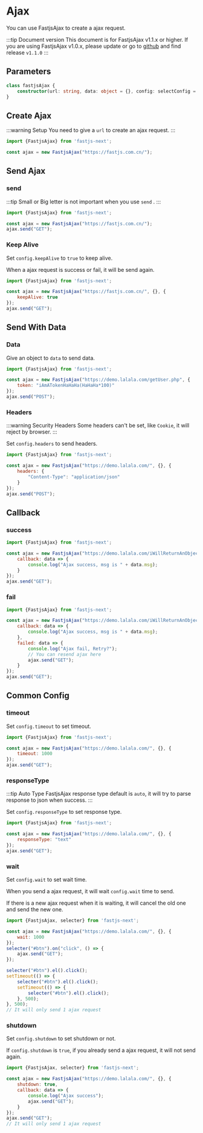 # Ajax

You can use FastjsAjax to create a ajax request.

:::tip Document version <Badge text="v1.1.0" type="tip" />
This document is for FastjsAjax v1.1.x or higher. If you are using FastjsAjax v1.0.x, please update or go to [github](https://github.com/fastjs-team/fastjs-docs/) and find release `v1.1.0`
:::

## Parameters

```typescript
class fastjsAjax {
    constructor(url: string, data: object = {}, config: selectConfig = {}): fastjsAjax {}
}
```

## Create Ajax

:::warning Setup
You need to give a `url` to create an ajax request.
:::

```javascript
import {FastjsAjax} from 'fastjs-next';

const ajax = new FastjsAjax("https://fastjs.com.cn/");
```

## Send Ajax

### send

:::tip
Small or Big letter is not important when you use `send` .
:::

```javascript
import {FastjsAjax} from 'fastjs-next';

const ajax = new FastjsAjax("https://fastjs.com.cn/");
ajax.send("GET");
```

### Keep Alive <Badge text="Learn more" type="tip" />

Set `config.keepAlive` to `true` to keep alive.

When a ajax request is success or fail, it will be send again.

```javascript
import {FastjsAjax} from 'fastjs-next';

const ajax = new FastjsAjax("https://fastjs.com.cn/", {}, {
    keepAlive: true
});
ajax.send("GET");
```

## Send With Data

### Data

Give an object to `data` to send data.

```javascript
import {FastjsAjax} from 'fastjs-next';

const ajax = new FastjsAjax("https://demo.lalala.com/getUser.php", {
    token: "iAmATokenHaHaHa(HaHaHa*100)"
});
ajax.send("POST");
```

### Headers

:::warning Security Headers
Some headers can't be set, like `Cookie`, it will reject by browser.
:::

Set `config.headers` to send headers.

```javascript
import {FastjsAjax} from 'fastjs-next';

const ajax = new FastjsAjax("https://demo.lalala.com/", {}, {
    headers: {
        "Content-Type": "application/json"
    }
});
ajax.send("POST");
```

## Callback

### success

```javascript
import {FastjsAjax} from 'fastjs-next';

const ajax = new FastjsAjax("https://demo.lalala.com/iWillReturnAnObjectWithMsg", {}, {
    callback: data => {
        console.log("Ajax success, msg is " + data.msg);
    }
});
ajax.send("GET");
```

### fail

```javascript
import {FastjsAjax} from 'fastjs-next';

const ajax = new FastjsAjax("https://demo.lalala.com/iWillReturnAnObjectWithMsg", {}, {
    callback: data => {
        console.log("Ajax success, msg is " + data.msg);
    },
    failed: data => {
        console.log("Ajax fail, Retry?");
        // You can resend ajax here
        ajax.send("GET");
    }
});
ajax.send("GET");
```

## Common Config

### timeout

Set `config.timeout` to set timeout.

```javascript
import {FastjsAjax} from 'fastjs-next';

const ajax = new FastjsAjax("https://demo.lalala.com/", {}, {
    timeout: 1000
});
ajax.send("GET");
```

### responseType

:::tip Auto Type
FastjsAjax response type default is `auto`, it will try to parse response to json when success.
:::

Set `config.responseType` to set response type.

```javascript
import {FastjsAjax} from 'fastjs-next';

const ajax = new FastjsAjax("https://demo.lalala.com/", {}, {
    responseType: "text"
});
ajax.send("GET");
```

### wait

Set `config.wait` to set wait time.

When you send a ajax request, it will wait `config.wait` time to send.

If there is a new ajax request when it is waiting, it will cancel the old one and send the new one.

```javascript
import {FastjsAjax, selecter} from 'fastjs-next';

const ajax = new FastjsAjax("https://demo.lalala.com/", {}, {
    wait: 1000
});
selecter("#btn").on("click", () => {
    ajax.send("GET");
});

selecter("#btn").el().click();
setTimeout(() => {
    selecter("#btn").el().click();
    setTimeout(() => {
        selecter("#btn").el().click();
    }, 500);
}, 500);
// It will only send 1 ajax request
```

### shutdown

Set `config.shutdown` to set shutdown or not.

If `config.shutdown` is `true`, if you already send a ajax request, it will not send again.

```javascript
import {FastjsAjax, selecter} from 'fastjs-next';

const ajax = new FastjsAjax("https://demo.lalala.com/", {}, {
    shutdown: true,
    callback: data => {
        console.log("Ajax success");
        ajax.send("GET");
    }
});
ajax.send("GET");
// It will only send 1 ajax request
```